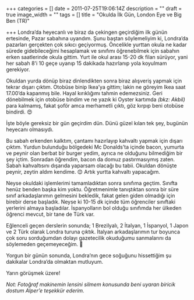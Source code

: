 +++
categories = []
date = 2011-07-25T19:06:14Z
description = ""
draft = true
image_width = ""
tags = []
title = "Okulda İlk Gün, London Eye ve Big Ben (TR)"

+++
Londra’da heyecanlı ve biraz da çekingen geçirdiğim ilk günün ertesinde, Pazar sabahına uyandım. Şunu baştan söylemeliyim ki, Londra’da pazarları gerçekten çok sıkıcı geçiyormuş. Öncelikle yurttan okula ne kadar sürede gidebileceğimi hesaplamak ve sınıfımı öğrenebilmek için sabahın erken saatlerinde okula gittim. Yurt ile okul arası 15-20 dk filan sürüyor, yani her sabah 8'i 10 geçe uyanıp 15 dakikada hazırlanıp yola koyulmam gerekiyor. 

Okuldan yurda dönüp biraz dinlendikten sonra biraz alışveriş yapmak için tekrar dışarı çıktım. Otobüse binip Ikea’ya gittim; lakin ne göreyim Ikea saat 17.00’da kapanmış bile. Hayal kırıklığımı tahmin edemezsiniz. Geri dönebilmek için otobüse bindim ve ne yazık ki Oyster kartımda _(bkz: Akbil)_ para kalmamış, fakat şoför amca merhametli çıktı, göz kırpıp beni otobüse bindirdi. 😍

İşte böyle gereksiz bir gün geçirdim dün. Dünü güzel kılan tek şey, bugünün heyecanı olmasıydı.

Bu sabah erkenden kalktım, çantamı hazırlayıp kahvaltı yapmak için dışarı çıktım. Yurdun bulunduğu bölgedeki Mc Donalds’ta içinde bacon, yumurta ve peynir olan berbat bir burger yedim, ayrıca ne olduğunu bilmediğim bir şey içtim. Sonradan öğrendim, bacon da domuz pastırmasıymış zaten. Sabah kahvaltısını dışarıda yaparsam olacağı bu tabii. Okuldan dönüşte peynir, zeytin aldım kendime. 😊 Artık yurtta kahvaltı yapacağım.

Neyse okuldaki işlemlerimi tamamladıktan sonra sınıfıma geçtim. Sınıfta henüz benden başka kim yoktu. Öğretmenimle tanıştıktan sonra bir süre sınıf arkadaşlarımın gelmesini bekledik, fakat gelen giden olmadığı için birebir derse başladık. Neyse ki 10-15 dk içinde tüm öğrenciler sınıftaki yerlerini almaya başladılar. İspanyolların bol olduğu sınıfımda her ülkeden öğrenci mevcut, bir tane de Türk var.

Eğlenceli geçen derslerin sonunda; 1 Brezilyalı, 2 İtalyan, 1 İspanyol, 1 Japon ve 2 Türk olarak Londra turuna çıktık. İtalyan arkadaşlarımın tur boyunca çok soru sorduğumdan dolayı gazetecilik okuduğumu sanmalarını da söylemeden geçemeyeceğim. 🙈

Yorgun bir günün sonunda, Londra’nın gece soğuğunu hissettiğim şu dakikalar Londra’da olmaktan mutluyum.

Yarın görüşmek üzere!

_Not: Fotoğraf makinemin lensini silmem konusunda beni uyaran biricik dostum Alper’e teşekkür ederim._
